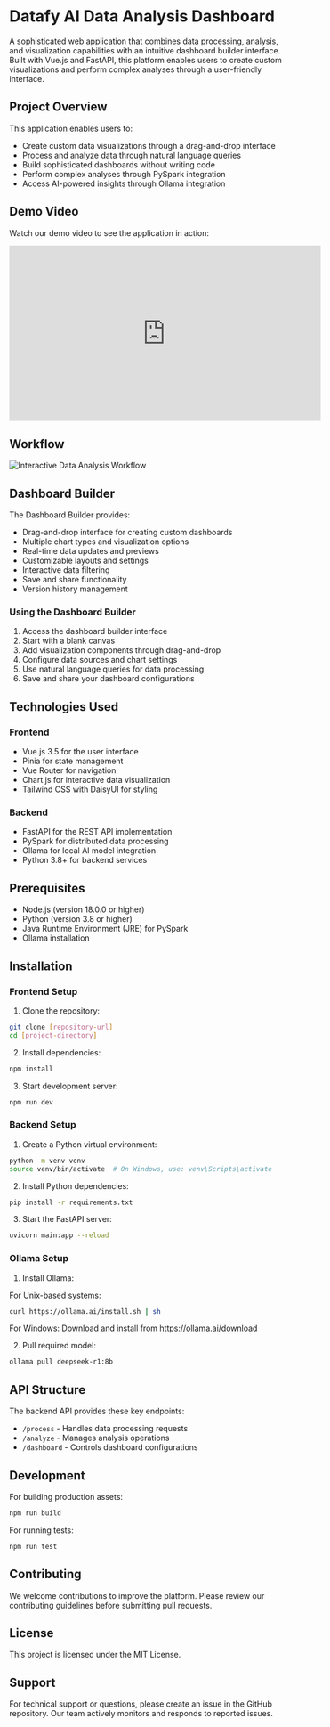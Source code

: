 # Datafy AI Data Analysis Dashboard

A sophisticated web application that combines data processing, analysis, and visualization capabilities with an intuitive dashboard builder interface. Built with Vue.js and FastAPI, this platform enables users to create custom visualizations and perform complex analyses through a user-friendly interface.

## Project Overview

This application enables users to:
- Create custom data visualizations through a drag-and-drop interface
- Process and analyze data through natural language queries
- Build sophisticated dashboards without writing code
- Perform complex analyses through PySpark integration
- Access AI-powered insights through Ollama integration

## Demo Video

Watch our demo video to see the application in action:


<iframe width="560" height="315" src="https://www.youtube.com/embed/dQw4w9WgXcQ" frameborder="0" allowfullscreen></iframe>



## Workflow

![Interactive Data Analysis Workflow](./workflow.png)

## Dashboard Builder

The Dashboard Builder provides:
- Drag-and-drop interface for creating custom dashboards
- Multiple chart types and visualization options
- Real-time data updates and previews
- Customizable layouts and settings
- Interactive data filtering
- Save and share functionality
- Version history management

### Using the Dashboard Builder

1. Access the dashboard builder interface
2. Start with a blank canvas
3. Add visualization components through drag-and-drop
4. Configure data sources and chart settings
5. Use natural language queries for data processing
6. Save and share your dashboard configurations

## Technologies Used

### Frontend
- Vue.js 3.5 for the user interface
- Pinia for state management
- Vue Router for navigation
- Chart.js for interactive data visualization
- Tailwind CSS with DaisyUI for styling

### Backend
- FastAPI for the REST API implementation
- PySpark for distributed data processing
- Ollama for local AI model integration
- Python 3.8+ for backend services

## Prerequisites

- Node.js (version 18.0.0 or higher)
- Python (version 3.8 or higher)
- Java Runtime Environment (JRE) for PySpark
- Ollama installation

## Installation

### Frontend Setup

1. Clone the repository:
```bash
git clone [repository-url]
cd [project-directory]
```

2. Install dependencies:
```bash
npm install
```

3. Start development server:
```bash
npm run dev
```

### Backend Setup

1. Create a Python virtual environment:
```bash
python -m venv venv
source venv/bin/activate  # On Windows, use: venv\Scripts\activate
```

2. Install Python dependencies:
```bash
pip install -r requirements.txt
```

3. Start the FastAPI server:
```bash
uvicorn main:app --reload
```

### Ollama Setup

1. Install Ollama:

For Unix-based systems:
```bash
curl https://ollama.ai/install.sh | sh
```

For Windows:
Download and install from https://ollama.ai/download

2. Pull required model:
```bash
ollama pull deepseek-r1:8b
```

## API Structure

The backend API provides these key endpoints:
- `/process` - Handles data processing requests
- `/analyze` - Manages analysis operations
- `/dashboard` - Controls dashboard configurations

## Development

For building production assets:
```bash
npm run build
```

For running tests:
```bash
npm run test
```

## Contributing

We welcome contributions to improve the platform. Please review our contributing guidelines before submitting pull requests.

## License

This project is licensed under the MIT License.

## Support

For technical support or questions, please create an issue in the GitHub repository. Our team actively monitors and responds to reported issues.
